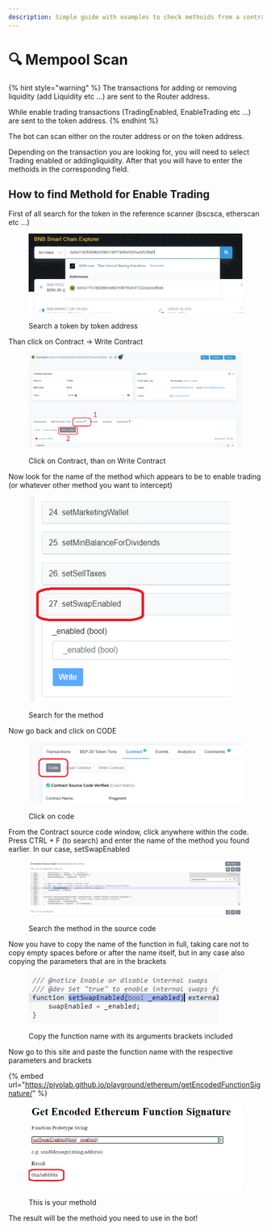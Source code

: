 ```yaml
---
description: Simple guide with examples to check methoids from a contract
---
```


# 🔍 Mempool Scan

{% hint style="warning" %}
The transactions for adding or removing liquidity (add Liquidity etc ...) are sent to the Router address.&#x20;

While enable trading transactions (TradingEnabled, EnableTrading etc ...) are sent to the token address.
{% endhint %}

The bot can scan either on the router address or on the token address.

Depending on the transaction you are looking for, you will need to select Trading enabled or addingliquidity. After that you will have to enter the methoids in the corresponding field.

## How to find MethoId for Enable Trading

First of all search for the token in the reference scanner (bscsca, etherscan etc ...)

<figure><img src="../.gitbook/assets/bscscan insert address.png" alt=""><figcaption><p>Search a token by token address</p></figcaption></figure>

Than click on Contract -> Write Contract

<figure><img src="../.gitbook/assets/click on contract.png" alt=""><figcaption><p>Click on Contract, than on Write Contract</p></figcaption></figure>

Now look for the name of the method which appears to be to enable trading (or whatever other method you want to intercept)

<figure><img src="../.gitbook/assets/check functions names.png" alt=""><figcaption><p>Search for the method</p></figcaption></figure>



Now go back and click on CODE

<figure><img src="../.gitbook/assets/click on code.png" alt=""><figcaption><p>Click on code</p></figcaption></figure>

From the Contract source code window, click anywhere within the code. Press CTRL + F (to search) and enter the name of the method you found earlier. In our case, setSwapEnabled

<figure><img src="../.gitbook/assets/Contract source code.png" alt=""><figcaption><p>Search the method in the source code</p></figcaption></figure>

Now you have to copy the name of the function in full, taking care not to copy empty spaces before or after the name itself, but in any case also copying the parameters that are in the brackets

<figure><img src="../.gitbook/assets/Contract  source code selection.png" alt=""><figcaption><p>Copy the function name with its arguments brackets included</p></figcaption></figure>

Now go to this site and paste the function name with the respective parameters and brackets

{% embed url="https://piyolab.github.io/playground/ethereum/getEncodedFunctionSignature/" %}

<figure><img src="../.gitbook/assets/methodid.png" alt=""><figcaption><p>This is your methoId</p></figcaption></figure>

The result will be the methoid you need to use in the bot!
